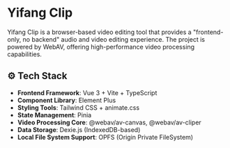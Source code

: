 # Yifang Clip

Yifang Clip is a browser-based video editing tool that provides a "frontend-only, no backend" audio and video editing experience. The project is powered by WebAV, offering high-performance video processing capabilities.

## ⚙ Tech Stack

- **Frontend Framework**: Vue 3 + Vite + TypeScript
- **Component Library**: Element Plus
- **Styling Tools**: Tailwind CSS + animate.css
- **State Management**: Pinia
- **Video Processing Core**: @webav/av-canvas, @webav/av-cliper
- **Data Storage**: Dexie.js (IndexedDB-based)
- **Local File System Support**: OPFS (Origin Private FileSystem)
                             <!--  by 韦志乾 -->
